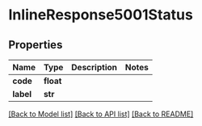 # InlineResponse5001Status

## Properties
Name | Type | Description | Notes
------------ | ------------- | ------------- | -------------
**code** | **float** |  | 
**label** | **str** |  | 

[[Back to Model list]](../README.md#documentation-for-models) [[Back to API list]](../README.md#documentation-for-api-endpoints) [[Back to README]](../README.md)


